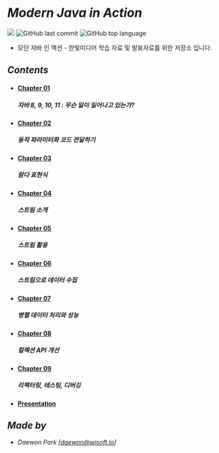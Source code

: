 # *Modern Java in Action*

![](https://img.shields.io/badge/start%20day%20%20-19.11.21-green?style=flat-square&logo=start) ![GitHub last commit](https://img.shields.io/github/last-commit/MoochiPark/java-in-action?style=flat-square) ![GitHub top language](https://img.shields.io/github/languages/top/moochipark/java-in-action?color=orange&logo=java&style=flat-square)


- 모던 자바 인 액션 - 한빛미디어 학습 자료 및 발표자료를 위한 저장소 입니다.

## *Contents*

- #### [Chapter 01]( https://github.com/MoochiPark/java-in-action/tree/master/chapter01 )

  ##### 자바 8, 9, 10, 11 : 무슨 일이 일어나고 있는가?

- #### [Chapter 02]( https://github.com/MoochiPark/java-in-action/tree/master/chapter02 )

  ##### 동작 파라미터화 코드 전달하기

- #### [Chapter 03]( https://github.com/MoochiPark/java-in-action/tree/master/chapter03 )

  ##### 람다 표현식

- #### [Chapter 04]( https://github.com/MoochiPark/java-in-action/tree/master/chapter04 )

  ##### 스트림 소개

- #### [Chapter 05]( https://github.com/MoochiPark/java-in-action/tree/master/chapter05 )

  ##### 스트림 활용

- #### [Chapter 06]( https://github.com/MoochiPark/java-in-action/tree/master/chapter06 )

  ##### 스트림으로 데이터 수집

- #### [Chapter 07]( https://github.com/MoochiPark/java-in-action/tree/master/chapter07 )

  ##### 병렬 데이터 처리와 성능

- #### [Chapter 08]( https://github.com/MoochiPark/java-in-action/tree/master/chapter08 )

  ##### 컬렉션 API 개선

- #### [Chapter 09]( https://github.com/MoochiPark/java-in-action/tree/master/chapter09 )

  ##### 리팩터링, 테스팅, 디버깅

- #### [Presentation]( https://github.com/MoochiPark/java-in-action/tree/master/presentation )


## *Made by*

 - *Daewon Park* *[<daewon@wisoft.io>]*
